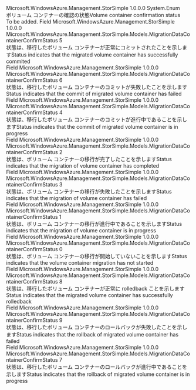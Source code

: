 <Type Name="MigrationDataContainerConfirmStatus" FullName="Microsoft.WindowsAzure.Management.StorSimple.Models.MigrationDataContainerConfirmStatus">
  <TypeSignature Language="C#" Value="public enum MigrationDataContainerConfirmStatus" />
  <TypeSignature Language="ILAsm" Value=".class public auto ansi sealed MigrationDataContainerConfirmStatus extends System.Enum" />
  <TypeSignature Language="DocId" Value="T:Microsoft.WindowsAzure.Management.StorSimple.Models.MigrationDataContainerConfirmStatus" />
  <TypeSignature Language="VB.NET" Value="Public Enum MigrationDataContainerConfirmStatus" />
  <TypeSignature Language="F#" Value="type MigrationDataContainerConfirmStatus = " />
  <AssemblyInfo>
    <AssemblyName>Microsoft.WindowsAzure.Management.StorSimple</AssemblyName>
    <AssemblyVersion>1.0.0.0</AssemblyVersion>
  </AssemblyInfo>
  <Base>
    <BaseTypeName>System.Enum</BaseTypeName>
  </Base>
  <Docs>
    <summary>
            <span data-ttu-id="edc97-101">ボリューム コンテナーの確認の状態</span><span class="sxs-lookup"><span data-stu-id="edc97-101">Volume container confirmation status</span></span>
            </summary>
    <remarks>To be added.</remarks>
  </Docs>
  <Members>
    <Member MemberName="CommitComplete">
      <MemberSignature Language="C#" Value="CommitComplete" />
      <MemberSignature Language="ILAsm" Value=".field public static literal valuetype Microsoft.WindowsAzure.Management.StorSimple.Models.MigrationDataContainerConfirmStatus CommitComplete = int32(5)" />
      <MemberSignature Language="DocId" Value="F:Microsoft.WindowsAzure.Management.StorSimple.Models.MigrationDataContainerConfirmStatus.CommitComplete" />
      <MemberSignature Language="VB.NET" Value="CommitComplete" />
      <MemberSignature Language="F#" Value="CommitComplete = 5" Usage="Microsoft.WindowsAzure.Management.StorSimple.Models.MigrationDataContainerConfirmStatus.CommitComplete" />
      <MemberType>Field</MemberType>
      <AssemblyInfo>
        <AssemblyName>Microsoft.WindowsAzure.Management.StorSimple</AssemblyName>
        <AssemblyVersion>1.0.0.0</AssemblyVersion>
      </AssemblyInfo>
      <ReturnValue>
        <ReturnType>Microsoft.WindowsAzure.Management.StorSimple.Models.MigrationDataContainerConfirmStatus</ReturnType>
      </ReturnValue>
      <MemberValue>5</MemberValue>
      <Docs>
        <summary>
            <span data-ttu-id="edc97-102">状態は、移行したボリューム コンテナーが正常にコミットされたことを示します</span><span class="sxs-lookup"><span data-stu-id="edc97-102">Status indicates that the migrated volume container has successfully commited</span></span>
            </summary>
      </Docs>
    </Member>
    <Member MemberName="CommitFailed">
      <MemberSignature Language="C#" Value="CommitFailed" />
      <MemberSignature Language="ILAsm" Value=".field public static literal valuetype Microsoft.WindowsAzure.Management.StorSimple.Models.MigrationDataContainerConfirmStatus CommitFailed = int32(6)" />
      <MemberSignature Language="DocId" Value="F:Microsoft.WindowsAzure.Management.StorSimple.Models.MigrationDataContainerConfirmStatus.CommitFailed" />
      <MemberSignature Language="VB.NET" Value="CommitFailed" />
      <MemberSignature Language="F#" Value="CommitFailed = 6" Usage="Microsoft.WindowsAzure.Management.StorSimple.Models.MigrationDataContainerConfirmStatus.CommitFailed" />
      <MemberType>Field</MemberType>
      <AssemblyInfo>
        <AssemblyName>Microsoft.WindowsAzure.Management.StorSimple</AssemblyName>
        <AssemblyVersion>1.0.0.0</AssemblyVersion>
      </AssemblyInfo>
      <ReturnValue>
        <ReturnType>Microsoft.WindowsAzure.Management.StorSimple.Models.MigrationDataContainerConfirmStatus</ReturnType>
      </ReturnValue>
      <MemberValue>6</MemberValue>
      <Docs>
        <summary>
            <span data-ttu-id="edc97-103">状態は、移行したボリューム コンテナーのコミットが失敗したことを示します</span><span class="sxs-lookup"><span data-stu-id="edc97-103">Status indicates that the commit of migrated volume container has failed</span></span>
            </summary>
      </Docs>
    </Member>
    <Member MemberName="CommitInProgress">
      <MemberSignature Language="C#" Value="CommitInProgress" />
      <MemberSignature Language="ILAsm" Value=".field public static literal valuetype Microsoft.WindowsAzure.Management.StorSimple.Models.MigrationDataContainerConfirmStatus CommitInProgress = int32(4)" />
      <MemberSignature Language="DocId" Value="F:Microsoft.WindowsAzure.Management.StorSimple.Models.MigrationDataContainerConfirmStatus.CommitInProgress" />
      <MemberSignature Language="VB.NET" Value="CommitInProgress" />
      <MemberSignature Language="F#" Value="CommitInProgress = 4" Usage="Microsoft.WindowsAzure.Management.StorSimple.Models.MigrationDataContainerConfirmStatus.CommitInProgress" />
      <MemberType>Field</MemberType>
      <AssemblyInfo>
        <AssemblyName>Microsoft.WindowsAzure.Management.StorSimple</AssemblyName>
        <AssemblyVersion>1.0.0.0</AssemblyVersion>
      </AssemblyInfo>
      <ReturnValue>
        <ReturnType>Microsoft.WindowsAzure.Management.StorSimple.Models.MigrationDataContainerConfirmStatus</ReturnType>
      </ReturnValue>
      <MemberValue>4</MemberValue>
      <Docs>
        <summary>
            <span data-ttu-id="edc97-104">状態は、移行したボリューム コンテナーのコミットが進行中であることを示します</span><span class="sxs-lookup"><span data-stu-id="edc97-104">Status indicates that the commit of migrated volume container is in progress</span></span>
            </summary>
      </Docs>
    </Member>
    <Member MemberName="MigrationComplete">
      <MemberSignature Language="C#" Value="MigrationComplete" />
      <MemberSignature Language="ILAsm" Value=".field public static literal valuetype Microsoft.WindowsAzure.Management.StorSimple.Models.MigrationDataContainerConfirmStatus MigrationComplete = int32(2)" />
      <MemberSignature Language="DocId" Value="F:Microsoft.WindowsAzure.Management.StorSimple.Models.MigrationDataContainerConfirmStatus.MigrationComplete" />
      <MemberSignature Language="VB.NET" Value="MigrationComplete" />
      <MemberSignature Language="F#" Value="MigrationComplete = 2" Usage="Microsoft.WindowsAzure.Management.StorSimple.Models.MigrationDataContainerConfirmStatus.MigrationComplete" />
      <MemberType>Field</MemberType>
      <AssemblyInfo>
        <AssemblyName>Microsoft.WindowsAzure.Management.StorSimple</AssemblyName>
        <AssemblyVersion>1.0.0.0</AssemblyVersion>
      </AssemblyInfo>
      <ReturnValue>
        <ReturnType>Microsoft.WindowsAzure.Management.StorSimple.Models.MigrationDataContainerConfirmStatus</ReturnType>
      </ReturnValue>
      <MemberValue>2</MemberValue>
      <Docs>
        <summary>
            <span data-ttu-id="edc97-105">状態は、ボリューム コンテナーの移行が完了したことを示します</span><span class="sxs-lookup"><span data-stu-id="edc97-105">Status indicates that the migration of volume container has completed</span></span>
            </summary>
      </Docs>
    </Member>
    <Member MemberName="MigrationFailed">
      <MemberSignature Language="C#" Value="MigrationFailed" />
      <MemberSignature Language="ILAsm" Value=".field public static literal valuetype Microsoft.WindowsAzure.Management.StorSimple.Models.MigrationDataContainerConfirmStatus MigrationFailed = int32(3)" />
      <MemberSignature Language="DocId" Value="F:Microsoft.WindowsAzure.Management.StorSimple.Models.MigrationDataContainerConfirmStatus.MigrationFailed" />
      <MemberSignature Language="VB.NET" Value="MigrationFailed" />
      <MemberSignature Language="F#" Value="MigrationFailed = 3" Usage="Microsoft.WindowsAzure.Management.StorSimple.Models.MigrationDataContainerConfirmStatus.MigrationFailed" />
      <MemberType>Field</MemberType>
      <AssemblyInfo>
        <AssemblyName>Microsoft.WindowsAzure.Management.StorSimple</AssemblyName>
        <AssemblyVersion>1.0.0.0</AssemblyVersion>
      </AssemblyInfo>
      <ReturnValue>
        <ReturnType>Microsoft.WindowsAzure.Management.StorSimple.Models.MigrationDataContainerConfirmStatus</ReturnType>
      </ReturnValue>
      <MemberValue>3</MemberValue>
      <Docs>
        <summary>
            <span data-ttu-id="edc97-106">状態は、ボリューム コンテナーの移行が失敗したことを示します</span><span class="sxs-lookup"><span data-stu-id="edc97-106">Status indicates that the migration of volume container has failed</span></span>
            </summary>
      </Docs>
    </Member>
    <Member MemberName="MigrationInProgress">
      <MemberSignature Language="C#" Value="MigrationInProgress" />
      <MemberSignature Language="ILAsm" Value=".field public static literal valuetype Microsoft.WindowsAzure.Management.StorSimple.Models.MigrationDataContainerConfirmStatus MigrationInProgress = int32(1)" />
      <MemberSignature Language="DocId" Value="F:Microsoft.WindowsAzure.Management.StorSimple.Models.MigrationDataContainerConfirmStatus.MigrationInProgress" />
      <MemberSignature Language="VB.NET" Value="MigrationInProgress" />
      <MemberSignature Language="F#" Value="MigrationInProgress = 1" Usage="Microsoft.WindowsAzure.Management.StorSimple.Models.MigrationDataContainerConfirmStatus.MigrationInProgress" />
      <MemberType>Field</MemberType>
      <AssemblyInfo>
        <AssemblyName>Microsoft.WindowsAzure.Management.StorSimple</AssemblyName>
        <AssemblyVersion>1.0.0.0</AssemblyVersion>
      </AssemblyInfo>
      <ReturnValue>
        <ReturnType>Microsoft.WindowsAzure.Management.StorSimple.Models.MigrationDataContainerConfirmStatus</ReturnType>
      </ReturnValue>
      <MemberValue>1</MemberValue>
      <Docs>
        <summary>
            <span data-ttu-id="edc97-107">状態は、ボリューム コンテナーの移行が進行中であることを示します</span><span class="sxs-lookup"><span data-stu-id="edc97-107">Status indicates that the migration of volume container is in progress</span></span>
            </summary>
      </Docs>
    </Member>
    <Member MemberName="MigrationNotStarted">
      <MemberSignature Language="C#" Value="MigrationNotStarted" />
      <MemberSignature Language="ILAsm" Value=".field public static literal valuetype Microsoft.WindowsAzure.Management.StorSimple.Models.MigrationDataContainerConfirmStatus MigrationNotStarted = int32(0)" />
      <MemberSignature Language="DocId" Value="F:Microsoft.WindowsAzure.Management.StorSimple.Models.MigrationDataContainerConfirmStatus.MigrationNotStarted" />
      <MemberSignature Language="VB.NET" Value="MigrationNotStarted" />
      <MemberSignature Language="F#" Value="MigrationNotStarted = 0" Usage="Microsoft.WindowsAzure.Management.StorSimple.Models.MigrationDataContainerConfirmStatus.MigrationNotStarted" />
      <MemberType>Field</MemberType>
      <AssemblyInfo>
        <AssemblyName>Microsoft.WindowsAzure.Management.StorSimple</AssemblyName>
        <AssemblyVersion>1.0.0.0</AssemblyVersion>
      </AssemblyInfo>
      <ReturnValue>
        <ReturnType>Microsoft.WindowsAzure.Management.StorSimple.Models.MigrationDataContainerConfirmStatus</ReturnType>
      </ReturnValue>
      <MemberValue>0</MemberValue>
      <Docs>
        <summary>
            <span data-ttu-id="edc97-108">状態は、ボリューム コンテナーの移行が開始していないことを示します</span><span class="sxs-lookup"><span data-stu-id="edc97-108">Status indicates that the volume container migration has not started</span></span>
            </summary>
      </Docs>
    </Member>
    <Member MemberName="RollbackComplete">
      <MemberSignature Language="C#" Value="RollbackComplete" />
      <MemberSignature Language="ILAsm" Value=".field public static literal valuetype Microsoft.WindowsAzure.Management.StorSimple.Models.MigrationDataContainerConfirmStatus RollbackComplete = int32(8)" />
      <MemberSignature Language="DocId" Value="F:Microsoft.WindowsAzure.Management.StorSimple.Models.MigrationDataContainerConfirmStatus.RollbackComplete" />
      <MemberSignature Language="VB.NET" Value="RollbackComplete" />
      <MemberSignature Language="F#" Value="RollbackComplete = 8" Usage="Microsoft.WindowsAzure.Management.StorSimple.Models.MigrationDataContainerConfirmStatus.RollbackComplete" />
      <MemberType>Field</MemberType>
      <AssemblyInfo>
        <AssemblyName>Microsoft.WindowsAzure.Management.StorSimple</AssemblyName>
        <AssemblyVersion>1.0.0.0</AssemblyVersion>
      </AssemblyInfo>
      <ReturnValue>
        <ReturnType>Microsoft.WindowsAzure.Management.StorSimple.Models.MigrationDataContainerConfirmStatus</ReturnType>
      </ReturnValue>
      <MemberValue>8</MemberValue>
      <Docs>
        <summary>
            <span data-ttu-id="edc97-109">状態は、移行したボリューム コンテナーが正常に rolledback ことを示します</span><span class="sxs-lookup"><span data-stu-id="edc97-109">Status indicates that the migrated volume container has successfully rolledback</span></span>
            </summary>
      </Docs>
    </Member>
    <Member MemberName="RollbackFailed">
      <MemberSignature Language="C#" Value="RollbackFailed" />
      <MemberSignature Language="ILAsm" Value=".field public static literal valuetype Microsoft.WindowsAzure.Management.StorSimple.Models.MigrationDataContainerConfirmStatus RollbackFailed = int32(9)" />
      <MemberSignature Language="DocId" Value="F:Microsoft.WindowsAzure.Management.StorSimple.Models.MigrationDataContainerConfirmStatus.RollbackFailed" />
      <MemberSignature Language="VB.NET" Value="RollbackFailed" />
      <MemberSignature Language="F#" Value="RollbackFailed = 9" Usage="Microsoft.WindowsAzure.Management.StorSimple.Models.MigrationDataContainerConfirmStatus.RollbackFailed" />
      <MemberType>Field</MemberType>
      <AssemblyInfo>
        <AssemblyName>Microsoft.WindowsAzure.Management.StorSimple</AssemblyName>
        <AssemblyVersion>1.0.0.0</AssemblyVersion>
      </AssemblyInfo>
      <ReturnValue>
        <ReturnType>Microsoft.WindowsAzure.Management.StorSimple.Models.MigrationDataContainerConfirmStatus</ReturnType>
      </ReturnValue>
      <MemberValue>9</MemberValue>
      <Docs>
        <summary>
            <span data-ttu-id="edc97-110">状態は、移行したボリューム コンテナーのロールバックが失敗したことを示します</span><span class="sxs-lookup"><span data-stu-id="edc97-110">Status indicates that the rollback of migrated volume container has failed</span></span>
            </summary>
      </Docs>
    </Member>
    <Member MemberName="RollbackInProgress">
      <MemberSignature Language="C#" Value="RollbackInProgress" />
      <MemberSignature Language="ILAsm" Value=".field public static literal valuetype Microsoft.WindowsAzure.Management.StorSimple.Models.MigrationDataContainerConfirmStatus RollbackInProgress = int32(7)" />
      <MemberSignature Language="DocId" Value="F:Microsoft.WindowsAzure.Management.StorSimple.Models.MigrationDataContainerConfirmStatus.RollbackInProgress" />
      <MemberSignature Language="VB.NET" Value="RollbackInProgress" />
      <MemberSignature Language="F#" Value="RollbackInProgress = 7" Usage="Microsoft.WindowsAzure.Management.StorSimple.Models.MigrationDataContainerConfirmStatus.RollbackInProgress" />
      <MemberType>Field</MemberType>
      <AssemblyInfo>
        <AssemblyName>Microsoft.WindowsAzure.Management.StorSimple</AssemblyName>
        <AssemblyVersion>1.0.0.0</AssemblyVersion>
      </AssemblyInfo>
      <ReturnValue>
        <ReturnType>Microsoft.WindowsAzure.Management.StorSimple.Models.MigrationDataContainerConfirmStatus</ReturnType>
      </ReturnValue>
      <MemberValue>7</MemberValue>
      <Docs>
        <summary>
            <span data-ttu-id="edc97-111">状態は、移行したボリューム コンテナーのロールバックが進行中であることを示します</span><span class="sxs-lookup"><span data-stu-id="edc97-111">Status indicates that the rollback of migrated volume container is in progress</span></span>
            </summary>
      </Docs>
    </Member>
  </Members>
</Type>